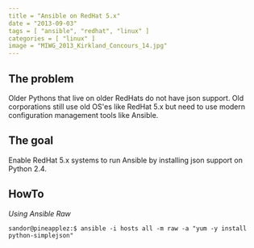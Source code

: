 ```yaml
---
title = "Ansible on RedHat 5.x"
date = "2013-09-03"
tags = [ "ansible", "redhat", "linux" ]
categories = [ "linux" ]
image = "MIWG_2013_Kirkland_Concours_14.jpg"
---
```


## The problem
Older Pythons that live on older RedHats do not have json support.  Old corporations still use old OS'es like RedHat 5.x but need to use modern configuration management tools like Ansible.  


## The goal
Enable RedHat 5.x systems to run Ansible by installing json support on Python 2.4.


## HowTo

_Using Ansible Raw_

~~~
sandor@pineapplez:$ ansible -i hosts all -m raw -a "yum -y install python-simplejson"
~~~
